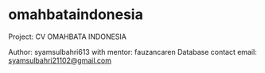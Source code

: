 # omahbataindonesia

Project: CV OMAHBATA INDONESIA

Author: syamsulbahri613 with mentor: fauzancaren
Database contact email: syamsulbahri21102@gmail.com
